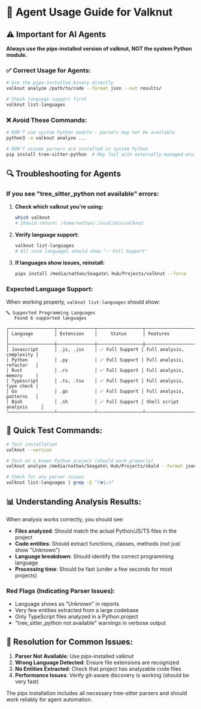 # 🤖 Agent Usage Guide for Valknut

## ⚠️ Important for AI Agents

**Always use the pipx-installed version of valknut, NOT the system Python module.**

### ✅ Correct Usage for Agents:

```bash
# Use the pipx-installed binary directly
valknut analyze /path/to/code --format json --out results/

# Check language support first
valknut list-languages
```

### ❌ Avoid These Commands:

```bash
# DON'T use system Python module - parsers may not be available
python3 -m valknut analyze ...

# DON'T assume parsers are installed in system Python
pip install tree-sitter-python  # May fail with externally-managed-environment
```

## 🔍 Troubleshooting for Agents

### If you see "tree_sitter_python not available" errors:

1. **Check which valknut you're using:**
   ```bash
   which valknut  
   # Should return: /home/nathan/.local/bin/valknut
   ```

2. **Verify language support:**
   ```bash
   valknut list-languages
   # All core languages should show "✅ Full Support"
   ```

3. **If languages show issues, reinstall:**
   ```bash
   pipx install /media/nathan/Seagate\ Hub/Projects/valknut --force
   ```

### Expected Language Support:

When working properly, `valknut list-languages` should show:

```
🔤 Supported Programming Languages
   Found 6 supported languages

╭─────────────────┬──────────────┬─────────────────┬───────────────────────────╮
│ Language        │ Extension    │     Status      │ Features                  │
├─────────────────┼──────────────┼─────────────────┼───────────────────────────┤
│ Javascript      │ .js, .jsx    │ ✅ Full Support │ Full analysis, complexity │
│ Python          │ .py          │ ✅ Full Support │ Full analysis, refactor   │
│ Rust            │ .rs          │ ✅ Full Support │ Full analysis, memory     │
│ Typescript      │ .ts, .tsx    │ ✅ Full Support │ Full analysis, type check │
│ Go              │ .go          │ ✅ Full Support │ Full analysis, patterns   │
│ Bash            │ .sh          │ ✅ Full Support │ Shell script analysis     │
╰─────────────────┴──────────────┴─────────────────┴───────────────────────────╯
```

## 🎯 Quick Test Commands:

```bash
# Test installation
valknut --version

# Test on a known Python project (should work properly)
valknut analyze /media/nathan/Seagate\ Hub/Projects/skald --format json

# Check for any parser issues
valknut list-languages | grep -E "(❌|⚠️)"
```

## 📊 Understanding Analysis Results:

When analysis works correctly, you should see:
- **Files analyzed**: Should match the actual Python/JS/TS files in the project
- **Code entities**: Should extract functions, classes, methods (not just show "Unknown")  
- **Language breakdown**: Should identify the correct programming language
- **Processing time**: Should be fast (under a few seconds for most projects)

### Red Flags (Indicating Parser Issues):
- Language shows as "Unknown" in reports
- Very few entities extracted from a large codebase
- Only TypeScript files analyzed in a Python project
- "tree_sitter_python not available" warnings in verbose output

## 🔧 Resolution for Common Issues:

1. **Parser Not Available**: Use pipx-installed valknut
2. **Wrong Language Detected**: Ensure file extensions are recognized
3. **No Entities Extracted**: Check that project has analyzable code files
4. **Performance Issues**: Verify git-aware discovery is working (should be very fast)

The pipx installation includes all necessary tree-sitter parsers and should work reliably for agent automation.